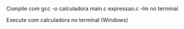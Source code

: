Compile com gcc -o calculadora main.c expressao.c -lm no terminal

Execute com calculadora no terminal (Windows)
